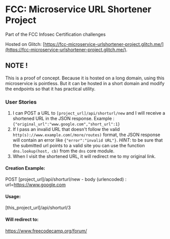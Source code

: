 # FCC: Microservice URL Shortener Project

Part of the FCC Infosec Certification challenges

Hosted on Glitch: [https://fcc-microservice-urlshortener-project.glitch.me/](https://fcc-microservice-urlshortener-project.glitch.me/).

## NOTE !

This is a proof of concept. Because it is hosted on a long domain, using this microservice is pointless. But it can be hosted in a short domain and modify the endpoints so that it has practical utility.

### User Stories

1. I can POST a URL to `[project_url]/api/shorturl/new` and I will receive a shortened URL in the JSON response. Example : `{"original_url":"www.google.com","short_url":1}`
2. If I pass an invalid URL that doesn't follow the valid `http(s)://www.example.com(/more/routes)` format, the JSON response will contain an error like `{"error":"invalid URL"}`. *HINT*: to be sure that the submitted url points to a valid site you can use the function `dns.lookup(host, cb)` from the `dns` core module.
3. When I visit the shortened URL, it will redirect me to my original link.


#### Creation Example:

POST [project_url]/api/shorturl/new - body (urlencoded) :  url=https://www.google.com

#### Usage:

[this_project_url]/api/shorturl/3

#### Will redirect to:

https://www.freecodecamp.org/forum/
